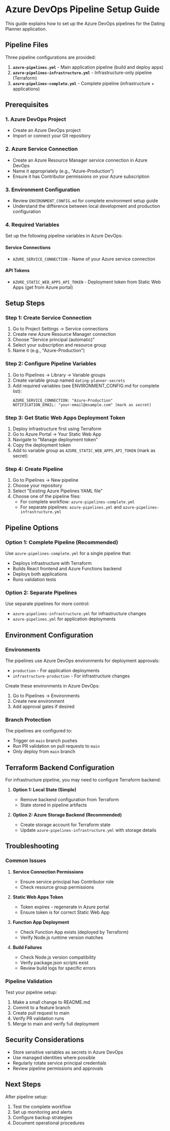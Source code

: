 # Azure DevOps Pipeline Setup Guide

This guide explains how to set up the Azure DevOps pipelines for the Dating Planner application.

## Pipeline Files

Three pipeline configurations are provided:

1. **`azure-pipelines.yml`** - Main application pipeline (build and deploy apps)
2. **`azure-pipelines-infrastructure.yml`** - Infrastructure-only pipeline (Terraform)
3. **`azure-pipelines-complete.yml`** - Complete pipeline (infrastructure + applications)

## Prerequisites

### 1. Azure DevOps Project
- Create an Azure DevOps project
- Import or connect your Git repository

### 2. Azure Service Connection
- Create an Azure Resource Manager service connection in Azure DevOps
- Name it appropriately (e.g., "Azure-Production")
- Ensure it has Contributor permissions on your Azure subscription

### 3. Environment Configuration
- Review `ENVIRONMENT_CONFIG.md` for complete environment setup guide
- Understand the difference between local development and production configuration

### 4. Required Variables

Set up the following pipeline variables in Azure DevOps:

#### Service Connections
- `AZURE_SERVICE_CONNECTION` - Name of your Azure service connection

#### API Tokens
- `AZURE_STATIC_WEB_APPS_API_TOKEN` - Deployment token from Static Web Apps (get from Azure portal)

## Setup Steps

### Step 1: Create Service Connection
1. Go to Project Settings → Service connections
2. Create new Azure Resource Manager connection
3. Choose "Service principal (automatic)"
4. Select your subscription and resource group
5. Name it (e.g., "Azure-Production")

### Step 2: Configure Pipeline Variables
1. Go to Pipelines → Library → Variable groups
2. Create variable group named `dating-planner-secrets`
3. Add required variables (see ENVIRONMENT_CONFIG.md for complete list):
   ```
   AZURE_SERVICE_CONNECTION: "Azure-Production"
   NOTIFICATION_EMAIL: "your-email@example.com" (mark as secret)
   ```

### Step 3: Get Static Web Apps Deployment Token
1. Deploy infrastructure first using Terraform
2. Go to Azure Portal → Your Static Web App
3. Navigate to "Manage deployment token"
4. Copy the deployment token
5. Add to variable group as `AZURE_STATIC_WEB_APPS_API_TOKEN` (mark as secret)

### Step 4: Create Pipeline
1. Go to Pipelines → New pipeline
2. Choose your repository
3. Select "Existing Azure Pipelines YAML file"
4. Choose one of the pipeline files:
   - For complete workflow: `azure-pipelines-complete.yml`
   - For separate pipelines: `azure-pipelines.yml` and `azure-pipelines-infrastructure.yml`

## Pipeline Options

### Option 1: Complete Pipeline (Recommended)
Use `azure-pipelines-complete.yml` for a single pipeline that:
- Deploys infrastructure with Terraform
- Builds React frontend and Azure Functions backend
- Deploys both applications
- Runs validation tests

### Option 2: Separate Pipelines
Use separate pipelines for more control:
- `azure-pipelines-infrastructure.yml` for infrastructure changes
- `azure-pipelines.yml` for application deployments

## Environment Configuration

### Environments
The pipelines use Azure DevOps environments for deployment approvals:
- `production` - For application deployments
- `infrastructure-production` - For infrastructure changes

Create these environments in Azure DevOps:
1. Go to Pipelines → Environments
2. Create new environment
3. Add approval gates if desired

### Branch Protection
The pipelines are configured to:
- Trigger on `main` branch pushes
- Run PR validation on pull requests to `main`
- Only deploy from `main` branch

## Terraform Backend Configuration

For infrastructure pipeline, you may need to configure Terraform backend:

1. **Option 1: Local State (Simple)**
   - Remove backend configuration from Terraform
   - State stored in pipeline artifacts

2. **Option 2: Azure Storage Backend (Recommended)**
   - Create storage account for Terraform state
   - Update `azure-pipelines-infrastructure.yml` with storage details

## Troubleshooting

### Common Issues

1. **Service Connection Permissions**
   - Ensure service principal has Contributor role
   - Check resource group permissions

2. **Static Web Apps Token**
   - Token expires - regenerate in Azure portal
   - Ensure token is for correct Static Web App

3. **Function App Deployment**
   - Check Function App exists (deployed by Terraform)
   - Verify Node.js runtime version matches

4. **Build Failures**
   - Check Node.js version compatibility
   - Verify package.json scripts exist
   - Review build logs for specific errors

### Pipeline Validation
Test your pipeline setup:
1. Make a small change to README.md
2. Commit to a feature branch
3. Create pull request to main
4. Verify PR validation runs
5. Merge to main and verify full deployment

## Security Considerations

- Store sensitive variables as secrets in Azure DevOps
- Use managed identities where possible
- Regularly rotate service principal credentials
- Review pipeline permissions and approvals

## Next Steps

After pipeline setup:
1. Test the complete workflow
2. Set up monitoring and alerts
3. Configure backup strategies
4. Document operational procedures
